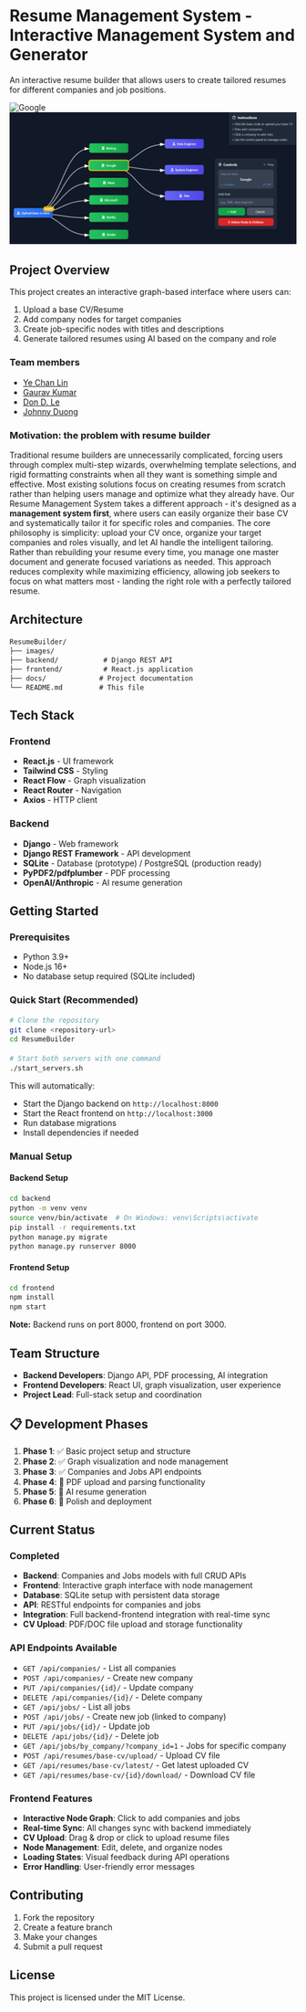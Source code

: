 # Resume Management System - Interactive Management System and Generator

An interactive resume builder that allows users to create tailored resumes for different companies and job positions.

![Google](images/image1.png)
![Switch to Meta](images/image2.png)

## Project Overview

This project creates an interactive graph-based interface where users can:
1. Upload a base CV/Resume
2. Add company nodes for target companies
3. Create job-specific nodes with titles and descriptions
4. Generate tailored resumes using AI based on the company and role

### Team members
- [Ye Chan Lin](https://github.com/yechanlin)
- [Gaurav Kumar](https://github.com/Gaurav12058)
- [Don D. Le](https://github.com/hilbertcube)
- [Johnny Duong](https://github.com/JohnnyD05)

### Motivation: the problem with resume builder

Traditional resume builders are unnecessarily complicated, forcing users through complex multi-step wizards, overwhelming template selections, and rigid formatting constraints when all they want is something simple and effective. Most existing solutions focus on creating resumes from scratch rather than helping users manage and optimize what they already have. Our Resume Management System takes a different approach - it's designed as a **management system first**, where users can easily organize their base CV and systematically tailor it for specific roles and companies. The core philosophy is simplicity: upload your CV once, organize your target companies and roles visually, and let AI handle the intelligent tailoring. Rather than rebuilding your resume every time, you manage one master document and generate focused variations as needed. This approach reduces complexity while maximizing efficiency, allowing job seekers to focus on what matters most - landing the right role with a perfectly tailored resume.

## Architecture

```
ResumeBuilder/
├── images/
├── backend/           # Django REST API
├── frontend/          # React.js application
├── docs/             # Project documentation
└── README.md         # This file
```



## Tech Stack

### Frontend
- **React.js** - UI framework
- **Tailwind CSS** - Styling
- **React Flow** - Graph visualization
- **React Router** - Navigation
- **Axios** - HTTP client

### Backend
- **Django** - Web framework
- **Django REST Framework** - API development
- **SQLite** - Database (prototype) / PostgreSQL (production ready)
- **PyPDF2/pdfplumber** - PDF processing
- **OpenAI/Anthropic** - AI resume generation

## Getting Started

### Prerequisites
- Python 3.9+
- Node.js 16+
- No database setup required (SQLite included)

### Quick Start (Recommended)
```bash
# Clone the repository
git clone <repository-url>
cd ResumeBuilder

# Start both servers with one command
./start_servers.sh
```

This will automatically:
- Start the Django backend on `http://localhost:8000`
- Start the React frontend on `http://localhost:3000`
- Run database migrations
- Install dependencies if needed

### Manual Setup

#### Backend Setup
```bash
cd backend
python -m venv venv
source venv/bin/activate  # On Windows: venv\Scripts\activate
pip install -r requirements.txt
python manage.py migrate
python manage.py runserver 8000
```

#### Frontend Setup
```bash
cd frontend
npm install
npm start
```

**Note:** Backend runs on port 8000, frontend on port 3000.

## Team Structure

- **Backend Developers**: Django API, PDF processing, AI integration
- **Frontend Developers**: React UI, graph visualization, user experience
- **Project Lead**: Full-stack setup and coordination

## 📋 Development Phases

1. **Phase 1**: ✅ Basic project setup and structure
2. **Phase 2**: ✅ Graph visualization and node management
3. **Phase 3**: ✅ Companies and Jobs API endpoints
4. **Phase 4**: 🔄 PDF upload and parsing functionality
5. **Phase 5**: 🔄 AI resume generation
6. **Phase 6**: 🔄 Polish and deployment

## Current Status

### Completed
- **Backend**: Companies and Jobs models with full CRUD APIs
- **Frontend**: Interactive graph interface with node management
- **Database**: SQLite setup with persistent data storage
- **API**: RESTful endpoints for companies and jobs
- **Integration**: Full backend-frontend integration with real-time sync
- **CV Upload**: PDF/DOC file upload and storage functionality

### API Endpoints Available
- `GET /api/companies/` - List all companies
- `POST /api/companies/` - Create new company
- `PUT /api/companies/{id}/` - Update company
- `DELETE /api/companies/{id}/` - Delete company
- `GET /api/jobs/` - List all jobs
- `POST /api/jobs/` - Create new job (linked to company)
- `PUT /api/jobs/{id}/` - Update job
- `DELETE /api/jobs/{id}/` - Delete job
- `GET /api/jobs/by_company/?company_id=1` - Jobs for specific company
- `POST /api/resumes/base-cv/upload/` - Upload CV file
- `GET /api/resumes/base-cv/latest/` - Get latest uploaded CV
- `GET /api/resumes/base-cv/{id}/download/` - Download CV file

### Frontend Features
- **Interactive Node Graph**: Click to add companies and jobs
- **Real-time Sync**: All changes sync with backend immediately
- **CV Upload**: Drag & drop or click to upload resume files
- **Node Management**: Edit, delete, and organize nodes
- **Loading States**: Visual feedback during API operations
- **Error Handling**: User-friendly error messages

## Contributing

1. Fork the repository
2. Create a feature branch
3. Make your changes
4. Submit a pull request

## License

This project is licensed under the MIT License.